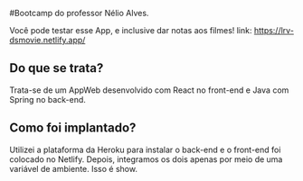 #Bootcamp do professor Nélio Alves.

Você pode testar esse App, e inclusive dar notas aos filmes! link: https://lrv-dsmovie.netlify.app/

## Do que se trata?

Trata-se de um AppWeb desenvolvido com React no front-end e Java com Spring no back-end.

## Como foi implantado?

Utilizei a plataforma da Heroku para instalar o back-end e o front-end foi colocado no Netlify. Depois, integramos os dois apenas por meio de uma variável de ambiente. Isso é show.
